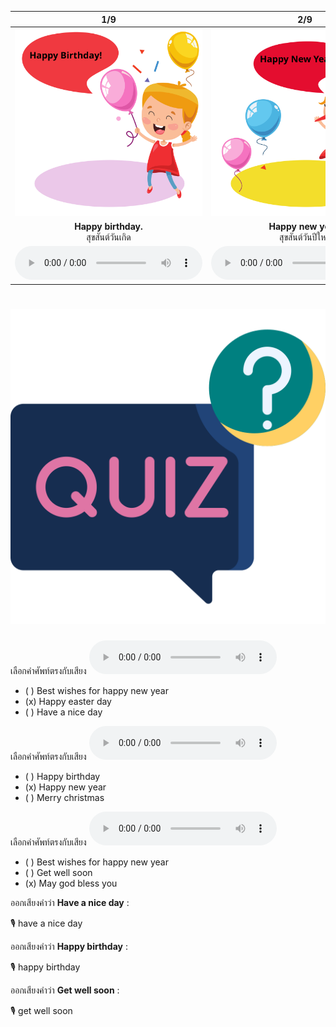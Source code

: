 <div class="carrousel">


|1/9|2/9|3/9|4/9|5/9|6/9|7/9|8/9|9/9|
| :----: | :----: | :----: | :----: | :----: | :----: | :----: | :----: | :----: |
|![](/media/img/Blessing__Happy&#x20;birthday.svg)|![](/media/img/Blessing__Happy&#x20;new&#x20;year.svg)|![](/media/img/Blessing__Merry&#x20;Christmas.svg)|![](/media/img/Blessing__Happy&#x20;easter&#x20;day.svg)|![](/media/img/Blessing__Best&#x20;wishes&#x20;for&#x20;happy&#x20;new&#x20;year.svg)|![](/media/img/Blessing__Have&#x20;a&#x20;nice&#x20;day.svg)|![](/media/img/Blessing__Have&#x20;a&#x20;good&#x20;trip.svg)|![](/media/img/Blessing__May&#x20;god&#x20;bless&#x20;you.svg)|![](/media/img/Blessing__Get&#x20;well&#x20;soon.svg)|
|**Happy birthday.**<br>สุขสันต์วันเกิด|**Happy new year.**<br>สุขสันต์วันปีใหม่|**Merry Christmas.**<br>สุขสันต์วันคริสต์มาส|**Happy easter day.**<br>สุขสันต์วันอีสเตอร์|**Best wishes for happy new year.**<br>ขอส่งความปรารถนาที่ดีที่สุดสําหรับปีใหม่|**Have a nice day.**<br>ขอให้มีวันที่ดี|**Have a good trip.**<br>ขอให้เที่ยวให้สนุก|**May god bless you.**<br> ขอให้พระเจ้าคุ้มครอง|**Get well soon.**<br>ขอให้หายป่วยไวๆ|
|![](/media/audio/Happy&#x20;birthday.mp3)|![](/media/audio/Happy&#x20;new&#x20;year.mp3)|![](/media/audio/Merry&#x20;Christmas.mp3)|![](/media/audio/Happy&#x20;easter&#x20;day.mp3)|![](/media/audio/Best&#x20;wishes&#x20;for&#x20;happy&#x20;new&#x20;year.mp3)|![](/media/audio/Have&#x20;a&#x20;nice&#x20;day.mp3)|![](/media/audio/Have&#x20;a&#x20;good&#x20;trip.mp3)|![](/media/audio/May&#x20;god&#x20;bless&#x20;you.mp3)|![](/media/audio/Get&#x20;well&#x20;soon.mp3)|

</div>



# ![icon](/media/icons/quiz.svg) 


เลือกคำศัพท์ตรงกับเสียง ![](/media/audio/Happy&#x20;easter&#x20;day.mp3) 
 - ( ) Best wishes for happy new year
 - (x) Happy easter day
 - ( ) Have a nice day


เลือกคำศัพท์ตรงกับเสียง ![](/media/audio/Happy&#x20;new&#x20;year.mp3) 
 - ( ) Happy birthday
 - (x) Happy new year
 - ( ) Merry christmas


เลือกคำศัพท์ตรงกับเสียง ![](/media/audio/May&#x20;god&#x20;bless&#x20;you.mp3) 
 - ( ) Best wishes for happy new year
 - ( ) Get well soon
 - (x) May god bless you

ออกเสียงคำว่า **Have a nice day** :

🎙️ have a nice day

ออกเสียงคำว่า **Happy birthday** :

🎙️ happy birthday

ออกเสียงคำว่า **Get well soon** :

🎙️ get well soon

